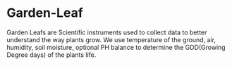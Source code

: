 # Garden-Leaf
Garden Leafs are Scientific instruments used to collect data to better understand the way plants grow. We use temperature of the ground, air, humidity, soil moisture, optional PH balance to determine the GDD(Growing Degree days) of the plants life.
